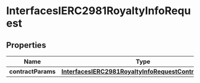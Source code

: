 

# InterfacesIERC2981RoyaltyInfoRequest

## Properties

Name | Type | Description | Notes
------------ | ------------- | ------------- | -------------
**contractParams** | [**InterfacesIERC2981RoyaltyInfoRequestContractParams**](InterfacesIERC2981RoyaltyInfoRequestContractParams.md) |  | 




